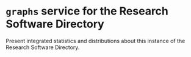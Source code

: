 # `graphs` service for the Research Software Directory

Present integrated statistics and distributions about this instance of the Research Software Directory.
